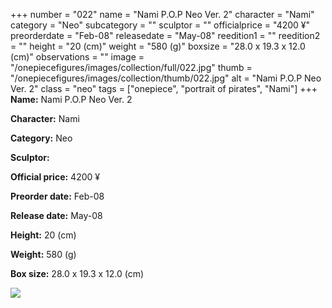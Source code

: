 +++
number = "022"
name = "Nami P.O.P Neo Ver. 2"
character = "Nami"
category = "Neo"
subcategory = ""
sculptor = ""
officialprice = "4200 ¥"
preorderdate = "Feb-08"
releasedate = "May-08"
reedition1 = ""
reedition2 = ""
height = "20 (cm)"
weight = "580 (g)"
boxsize = "28.0 x 19.3 x 12.0 (cm)"
observations = ""
image = "/onepiecefigures/images/collection/full/022.jpg"
thumb = "/onepiecefigures/images/collection/thumb/022.jpg"
alt = "Nami P.O.P Neo Ver. 2"
class = "neo"
tags = ["onepiece", "portrait of pirates",  "Nami"]
+++
**Name:** Nami P.O.P Neo Ver. 2

**Character:** Nami

**Category:** Neo 

**Sculptor:** 

**Official price:** 4200 ¥

**Preorder date:** Feb-08

**Release date:** May-08

**Height:** 20 (cm)

**Weight:** 580 (g)

**Box size:** 28.0 x 19.3 x 12.0 (cm)

<img src="/onepiecefigures/images/collection/thumb/022.jpg">